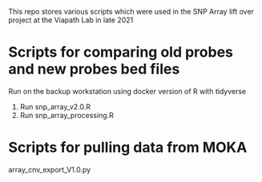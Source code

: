 This repo stores various scripts which were used in the SNP Array lift over project at the Viapath Lab in late 2021 
# Scripts for comparing old probes and new probes bed files
Run on the backup workstation using docker version of R with tidyverse 
1) Run snp_array_v2.0.R
2) Run snp_array_processing.R 

# Scripts for pulling data from MOKA 
array_cnv_export_V1.0.py
